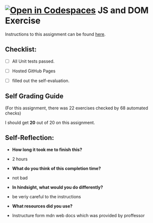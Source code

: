 [![Open in Codespaces](https://classroom.github.com/assets/launch-codespace-7f7980b617ed060a017424585567c406b6ee15c891e84e1186181d67ecf80aa0.svg)](https://classroom.github.com/open-in-codespaces?assignment_repo_id=13552411)
JS and DOM Exercise
===================================

Instructions to this assignment can be found [here](https://it3049c.github.io/Material/Assignments/2.JavaScript_Exercises/).

## Checklist:
- [ ] All Unit tests passed.
- [ ] Hosted GitHub Pages
- [ ] filled out the self-evaluation.


## Self Grading Guide

<!--- Update the following line with your self-grade --->
<!--- Check the Rubric on Canvas for a guideline --->
(For this assignment, there was 22 exercises checked by 68 automated checks)

I should get **20** out of 20 on this assignment.

## Self-Reflection:

- **How long it took me to finish this?**
- 2 hours

- **What do you think of this completion time?**
- not bad

- **In hindsight, what would you do differently?**
- be veriy careful to the instructions

- **What resources did you use?**
- Instructure form mdn web docs which was provided by proffessor
